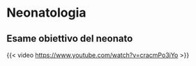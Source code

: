 # Neonatologia

## Esame obiettivo del neonato

{{< video https://www.youtube.com/watch?v=cracmPo3iYo >}}
